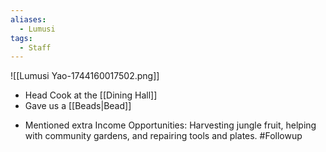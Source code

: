 ```yaml
---
aliases:
  - Lumusi
tags:
  - Staff
---
```

![[Lumusi Yao-1744160017502.png]]

* Head Cook at the [[Dining Hall]]
* Gave us a [[Beads|Bead]] 
- Mentioned extra Income Opportunities: Harvesting jungle fruit, helping with community gardens, and repairing tools and plates. #Followup 
